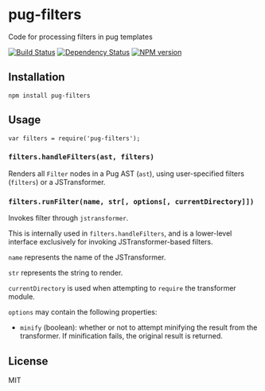 # pug-filters

Code for processing filters in pug templates

[![Build Status](https://img.shields.io/travis/pugjs/pug-filters/master.svg)](https://travis-ci.org/pugjs/pug-filters)
[![Dependency Status](https://img.shields.io/gemnasium/pugjs/pug-filters.svg)](https://gemnasium.com/pugjs/pug-filters)
[![NPM version](https://img.shields.io/npm/v/pug-filters.svg)](https://www.npmjs.org/package/pug-filters)

## Installation

    npm install pug-filters

## Usage

```
var filters = require('pug-filters');
```

### `filters.handleFilters(ast, filters)`

Renders all `Filter` nodes in a Pug AST (`ast`), using user-specified filters (`filters`) or a JSTransformer.

### `filters.runFilter(name, str[, options[, currentDirectory]])`

Invokes filter through `jstransformer`.

This is internally used in `filters.handleFilters`, and is a lower-level interface exclusively for invoking JSTransformer-based filters.

`name` represents the name of the JSTransformer.

`str` represents the string to render.

`currentDirectory` is used when attempting to `require` the transformer module.

`options` may contain the following properties:

- `minify` (boolean): whether or not to attempt minifying the result from the transformer. If minification fails, the original result is returned.

## License

  MIT
